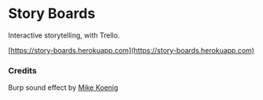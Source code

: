 Story Boards
============

Interactive storytelling, with Trello.

[https://story-boards.herokuapp.com](https://story-boards.herokuapp.com)



### Credits ###

Burp sound effect by [Mike Koenig](http://soundbible.com/645-Burp-2x.html)
